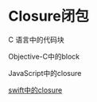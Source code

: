 # Closure闭包

C 语言中的代码块

Objective-C中的block

JavaScript中的closure&#x20;

[swift中的closure](https://hly-tech.gitbook.io/language/v/swift/bi-bao)
